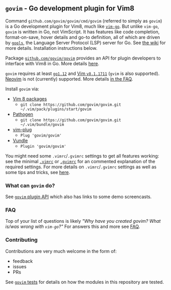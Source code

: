 ## `govim` - Go development plugin for Vim8

Command `github.com/govim/govim/cmd/govim` (referred to simply as `govim`) is a Go development plugin for Vim8, much
like [`vim-go`](https://github.com/fatih/vim-go). But unlike `vim-go`, `govim` is written in Go, not VimScript. It has
features like code completion, format-on-save, hover details and go-to definition, all of which are driven by
[`gopls`](https://godoc.org/golang.org/x/tools/gopls), the Language Server Protocol (LSP) server for Go. See [the
wiki](https://github.com/govim/govim/wiki/govim-plugin-API) for more details. Installation instructions below.

Package [`github.com/govim/govim`](https://godoc.org/github.com/govim/govim) provides an API for plugin developers to
interface with Vim8 in Go. More details [here](PLUGIN_AUTHORS.md).

`govim` requires at least [`go1.12`](https://golang.org/dl/) and [Vim `v8.1.1711`](https://www.vim.org/download.php)
(`gvim` is also supported). [Neovim](https://neovim.io) is not (currently) supported. More details [in the
FAQ](https://github.com/govim/govim/wiki/FAQ#what-versions-of-vim-and-go-are-supported-with-govim).

Install `govim` via:

* [Vim 8 packages](http://vimhelp.appspot.com/repeat.txt.html#packages)
  * `git clone https://github.com/govim/govim.git ~/.vim/pack/plugins/start/govim`
* [Pathogen](https://github.com/tpope/vim-pathogen)
  * `git clone https://github.com/govim/govim.git ~/.vim/bundle/govim`
* [vim-plug](https://github.com/junegunn/vim-plug)
  * `Plug 'govim/govim'`
* [Vundle](https://github.com/VundleVim/Vundle.vim)
  * `Plugin 'govim/govim'`

You might need some `.vimrc`/`.gvimrc` settings to get all features working: see the minimal
[`.vimrc`](cmd/govim/config/minimal.vimrc) or [`.gvimrc`](cmd/govim/config/minimal.gvimrc) for an commented explanation
of the required settings. For more details on `.vimrc`/`.gvimrc` settings as well as some tips and tricks, see
[here](https://github.com/govim/govim/wiki/vimrc-tips).

### What can `govim` do?

See [`govim` plugin API](https://github.com/govim/govim/wiki/govim-plugin-API) which also has links to some demo
screencasts.

### FAQ

Top of your list of questions is likely _"Why have you created govim? What is/was wrong with `vim-go`?"_ For answers
this and more see [FAQ](https://github.com/govim/govim/wiki/FAQ).

### Contributing

Contributions are very much welcome in the form of:

* feedback
* issues
* PRs

See [`govim` tests](https://github.com/govim/govim/wiki/govim-tests) for details on how the modules in this repository
are tested.
